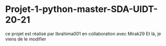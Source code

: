 # Projet-1-python-master-SDA-UIDT-20-21
ce projet est réalisé par Ibrahima001 en collaboration avec Mirak29
Et là, je viens de le modifier
